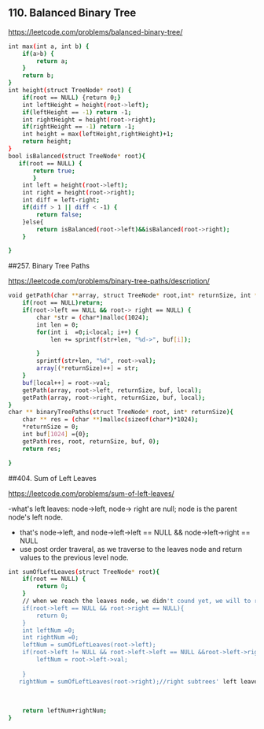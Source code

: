 ## 110. Balanced Binary Tree

https://leetcode.com/problems/balanced-binary-tree/

```sh
int max(int a, int b) {
    if(a>b) {
        return a;
    }
    return b;
}
int height(struct TreeNode* root) {
    if(root == NULL) {return 0;}
    int leftHeight = height(root->left);
    if(leftHeight == -1) return -1;
    int rightHeight = height(root->right);
    if(rightHeight == -1) return -1;
    int height = max(leftHeight,rightHeight)+1;
    return height;
}
bool isBalanced(struct TreeNode* root){
   if(root == NULL) {
       return true;
       }
    int left = height(root->left);
    int right = height(root->right);
    int diff = left-right;
    if(diff > 1 || diff < -1) {
        return false;
    }else{
        return isBalanced(root->left)&&isBalanced(root->right);
    }

}
```
##257. Binary Tree Paths

https://leetcode.com/problems/binary-tree-paths/description/

```sh
void getPath(char **array, struct TreeNode* root,int* returnSize, int *buf, int local) {
    if(root == NULL)return;
    if(root->left == NULL && root-> right == NULL) {
        char *str = (char*)malloc(1024);
        int len = 0;
        for(int i  =0;i<local; i++) {
            len += sprintf(str+len, "%d->", buf[i]);

        }
        sprintf(str+len, "%d", root->val);
        array[(*returnSize)++] = str;
    }
    buf[local++] = root->val;
    getPath(array, root->left, returnSize, buf, local);
    getPath(array, root->right, returnSize, buf, local);
}
char ** binaryTreePaths(struct TreeNode* root, int* returnSize){
    char ** res = (char **)malloc(sizeof(char*)*1024);
    *returnSize = 0;
    int buf[1024] ={0};
    getPath(res, root, returnSize, buf, 0);
    return res;

}

```
##404. Sum of Left Leaves

https://leetcode.com/problems/sum-of-left-leaves/

-what's left leaves: node->left, node-> right are null; node is the parent node's left node. 
- that's node->left, and  node->left->left == NULL && node->left->right == NULL
- use post order traveral, as we traverse to the leaves node and return values to the previous level node.
```sh
int sumOfLeftLeaves(struct TreeNode* root){
    if(root == NULL) {
        return 0;
    }
    // when we reach the leaves node, we didn't cound yet, we will to return to the parent node to count the value
    if(root->left == NULL && root->right == NULL){
        return 0;
    }
    int leftNum =0;
    int rightNum =0;
    leftNum = sumOfLeftLeaves(root->left);
    if(root->left != NULL && root->left->left == NULL &&root->left->right == NULL) {
        leftNum = root->left->val;
        
    }
   rightNum = sumOfLeftLeaves(root->right);//right subtrees' left leaves
    
    
    
    return leftNum+rightNum;
}  
```
